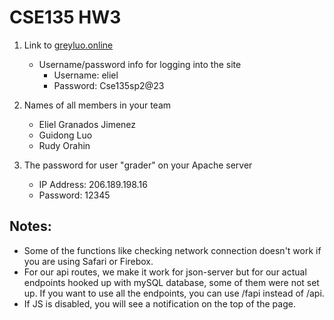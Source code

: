 # CSE135 HW3
1. Link to [greyluo.online](http://greyluo.online/)
   - Username/password info for logging into the site
        - Username: eliel
        - Password: Cse135sp2@23
2. Names of all members in your team
   - Eliel Granados Jimenez
   - Guidong Luo
   - Rudy Orahin

3. The password for user "grader" on your Apache server
   - IP Address: 206.189.198.16
   - Password: 12345

## Notes:
- Some of the functions like checking network connection doesn't work if you are using Safari or Firebox.
- For our api routes, we make it work for json-server but for our actual endpoints hooked up with mySQL database, some of them were not set up. If you want to use all the endpoints, you can use /fapi instead of /api.
- If JS is disabled, you will see a notification on the top of the page.

